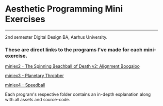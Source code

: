 # Aesthetic Programming Mini Exercises
---
2nd semester Digital Design BA, Aarhus University.

### These are direct links to the programs I've made for each mini-exercise.
[miniex2 - The Spinning Beachball of Death v2: Alignment Boogaloo](https://rawgit.com/MagnusJMJ/APME/master/miniex2/RUNME.html)

[miniex3 - Planetary Throbber](https://rawgit.com/MagnusJMJ/APME/master/miniex3/index.html)

[miniex4 - Speedball](https://rawgit.com/MagnusJMJ/APME/master/miniex4/index.html)

Each program's respective folder contains an in-depth explanation along with all assets and source-code.

